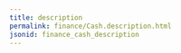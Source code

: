 ```yaml
---
title: description
permalink: finance/Cash.description.html
jsonid: finance_cash_description
---
```

